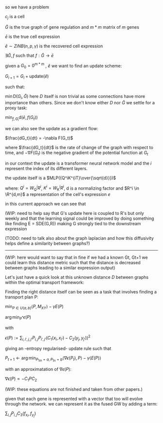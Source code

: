 so we have a problem

$c_j$ is a cell

$\bar{G}$ is the true graph of gene regulation and $m*m$ matrix of $m$ genes

$\bar{e}$ is the true cell expression

$\hat{e} \sim ZiNB({n},{p},{\gamma})$ is the recovered cell expression

$\exists \bar{G}, f$ such that $f: \bar{G} \rightarrow \bar{e}$

given a $G_0 = 0^{m*m}$ , $\hat{e}$ we want to find an update scheme:

 $G_{i+1} = G_i + \text{update}(\hat{e})$

such that:

$\min \text{D}(G_i, \bar{G})$ here $D$ itself is non trivial as some connections have more importance than others. Since we don't know either $D$ nor $\bar{G}$ we settle for a proxy task:

$\min_{f, G_i} \text{d}(\bar{e}, f(G_t))$

we can also see the update as a gradient flow:

$\frac{dG_t}{dt} = -\nabla F(G_t)$

where $\frac{dG_t}{dt}$ is the rate of change of the graph with respect to time, and $-\nabla F(G_t)$ is the negative gradient of the potential function at $G_t$

in our context the update is a transformer neural network model and the $i$ represent the index of its different layers.

the update itself is a $MLP({Q^iK^{iT}\over{\sqrt{d}}})$

where: $Q^i = W_Q^iR^i$, $K^i = W_K^iR^i$, d is a normalizing factor and $R^i \in \R^{d,m}$ a representation of the cell's expression $e$

in this current approach we can see that

(WIP: need to help say that G's update here is coupled to R's but only weekly and that the learning signal could be improved by doing something like finding E = SDE(G,R)) making G strongly tied to the downstream expression


(TODO: need to talk also about the graph laplacian and how this diffusivity helps define a similarity between graphs?)

---

(WIP: here would want to say that in fine if we had a known Gt, Gt+1 we could learn this distance metric such that the distance is decreased between graphs leading to a similar expression output)

Let's just have a quick look at this unknown distance $D$ between graphs within the optimal transport framework:

Finding the right distance itself can be seen as a task that involves finding a transport plan P:

$\min_{P \in U(a,b)} \langle P, M_{XY} \rangle - \gamma E(P)$

$\arg\min_{P^*} \epsilon(P)$

with

$\epsilon(P) := \sum_{i,i',j,j'} P_{i,j} P_{i',j'} \left( C_1(x_i, x_{i'}) - C_2(y_j, y_{j'}) \right)^2$

giving an -entropy regularised- update rule such that

$P_{t+1} \leftarrow \arg\min_{P_{1m}=a, P_{1n}=b} \langle \nabla \epsilon(P_t), P \rangle - \gamma \langle E(P) \rangle$

with an approximatation of $\nabla \epsilon(P)$:


$\nabla \epsilon(P) \propto -C_1 P C_2$

(WIP: these equations are not finished and taken from other papers.)

given that each gene is represented with a vector that too will evolve through the network. we can represent it as the fused GW by adding a term:

$\sum_{i,j} P_{i,j} C_3(f_{x_i}, f_{y_j})$
